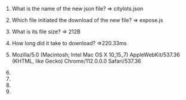 1. What is the name of the new json file?
=> citylots.json
2. Which file initiated the download of the new file?
=> expose.js
3. What is its file size?
=> 212B
4. How long did it take to download?
=>220.33ms

5. Mozilla/5.0 (Macintosh; Intel Mac OS X 10_15_7) AppleWebKit/537.36 (KHTML, like Gecko) Chrome/112.0.0.0 Safari/537.36
6.
7.
8.
9.
